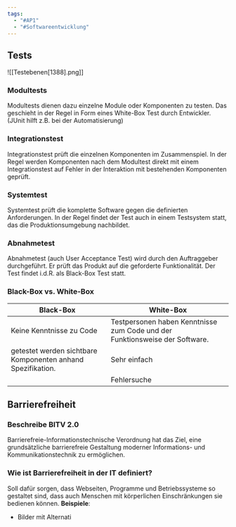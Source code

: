 ```yaml
---
tags:
  - "#AP1"
  - "#Softwareentwicklung"
---
```

## Tests

![[Testebenen[1388].png]]

### Modultests
Modultests dienen dazu einzelne Module oder Komponenten zu testen. Das geschieht in der Regel in Form eines White-Box Test durch Entwickler. (JUnit hilft z.B. bei der Automatisierung)

### Integrationstest
Integrationstest prüft die einzelnen Komponenten im Zusammenspiel. In der Regel werden Komponenten nach dem Modultest direkt mit einem Integrationstest auf Fehler in der Interaktion mit bestehenden Komponenten geprüft.

### Systemtest
Systemtest prüft die komplette Software gegen die definierten Anforderungen. In der Regel findet der Test auch in einem Testsystem statt, das die Produktionsumgebung nachbildet.

### Abnahmetest
Abnahmetest (auch User Acceptance Test) wird durch den Auftraggeber durchgeführt. Er prüft das Produkt auf die geforderte Funktionalität. Der Test findet i.d.R. als Black-Box Test statt.

### Black-Box vs. White-Box
| **Black-Box**                                               | **White-Box**                                                               |
| ----------------------------------------------------------- | --------------------------------------------------------------------------- |
| Keine Kenntnisse zu Code                                    | Testpersonen haben Kenntnisse zum Code und der Funktionsweise der Software. |
| getestet werden sichtbare Komponenten anhand Spezifikation. | Sehr einfach                                                                |
|                                                             | Fehlersuche                                                                 |

## Barrierefreiheit
### Beschreibe BITV 2.0
Barrierefreie-Informationstechnische Verordnung hat das Ziel, eine grundsätzliche barrierefreie Gestaltung moderner Informations- und Kommunikationstechnik zu ermöglichen.

### Wie ist Barrierefreiheit in der IT definiert?
Soll dafür sorgen, dass Webseiten, Programme und Betriebssysteme so gestaltet sind, dass auch Menschen mit körperlichen Einschränkungen sie bedienen können.
**Beispiele**:
+ Bilder mit Alternati